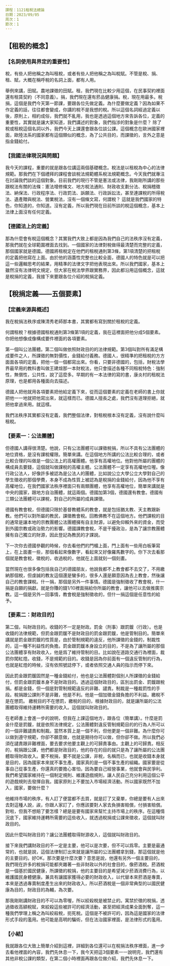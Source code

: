 ```yaml
---
課程：1121租稅法總論
日期：2023/09/05
周次：1
節次：1
---
```


## 【租稅的概念】

### 【名詞使用與界定的重要性】

稅，有些人把他稱之為叫租稅，或者有些人把他稱之為叫稅賦。不管是稅、捐、租、賦，大概在稱呼稅的名詞上面，都有人用。

舉例來講，田賦。農地課徵的田賦。租，我們現在比較少用這個，在民事契約裡面還有租賃契約（不同意義）。捐，我們現在還有菸品健康捐。稅，現在用最多。稅捐，這個是我們今天第一節課，要跟各位先做定義。為什麼要做定義？因為如果不作定義的話，往往都會變成，你講的稅不是我想的稅。所以這個名詞經過定義以後，原則上，相約成俗，我們就不亂用，我也是透過這個地方來告訴各位，定義的重要性，其實就是讓大家知道，我們講述的對象，我們指涉的對象是什麼？ 除了稅或租稅這個名詞以外，我們今天上課還會跟各位談公課。這個概念在歐洲國家裡面，歐陸法系的國家都有這個類似的概念，為了公共目的，而課徵的，言外之意是指金錢給付。

### 【我國法律現況與問題】

我今天的課程，重要的就是跟各位講這兩個基礎概念。稅法是以租稅為中心的法律規範。那我們在下個禮拜的課程會談稅法規範體系稅法規範概念。今天我們就專注在討論我們談的這個對象。目前我們的現行不管是憲法或法律，我剛剛所講的那些跟稅法有關的法條：憲法增修條文、地方稅法通則、財政收支劃分法、稅捐稽徵法、納保法、行政程序法、行政罰法、訴願法、行政訴訟法，甚至連課稅的所得稅法、遺產贈與稅法、營業稅法，沒有一個條文寫，何謂稅？ 這就是我們國家的特色，你知道的，你知道。沒有定義，所以我們現在目前所談的稅這個概念，基本上法律上面沒有任何定義。

### 【德國法上的定義】

那為什麼會有稅這個概念？其實我們大致上都是因為我們自己的法秩序沒有定義，那我們就在全球範圍裡面去找到。一個國家的法律對稅做得最清楚而完整的定義，那個國家就是德國。德國將租稅定在他們的租稅通則第3條，第1項清楚的把租稅的定義把他寫在上面。由於他的涵蓋性完整也比較全面，德國人的特色就是可以把這一些邏輯思考的結果，用精準的法律文字把他表現出來。所以我們國家，基本上雖然沒有法律明文規定，但大家在稅法學界跟實務界，因此都沿用這個概念，這就是稅捐的定義，我接下來要跟各位介紹的稅捐定義。

## 【稅捐定義——五個要素】

### 【定義來源與概述】

我在稅捐法秩序或陳清秀老師那本書，其實都有寫到關於租稅的定義。

何謂租稅？根據德國租稅通則第3條第1項的定義，我在這裡面把他分成5個要素。你把他想像成像構成要件裡面的各項要素。

第一個叫公法團體。第二個叫做依照財政目的的法律規範。第3個叫對所有滿足構成要件之人，所課徵的無對價性，金錢給付義務。德國人，很精準的把租稅的方方面面各項的定義，把他一個一個都寫出來。你看，只要非德國的，包括，財稅法學界最早用的教科書叫做王建煊那一本財稅法，他只會描述各種不同租稅特色：強制性，無償性，公共性，說了這麼多。早期的有一本法律的寫的書，康炎村的租稅法原理，也是都用各種面向去描述。

德國人把他就用各項要素把他給定義下來，從而這個要素的定義在老師的書上你就把他一一地就把他寫出來，就這樣而已。德國人擅長之處，我們沒有道理拒絕，就把他拿過來用。就這樣。

我們法秩序其實都沒有定義，我們整個法律，對租稅根本沒有定義，沒有說什麼叫租稅。

### 【要素一：公法團體】

但德國人講得很清楚。他說，只有公法團體可以課徵稅捐，所以不具有公法團體的地位資格，是沒有課稅權限。簡單來講。在這個地方所講的公法比較合理的，或者比較合理的叫做是一個公法上的高權團體。他享有高權地位。他對他所屬的團體的構成員去要錢，這個就叫做課稅的高權主體。公法團體不一定享有高權地位喔。像行政公法人，好像許多被認為是公法人的團體，比如說公立大學公立大學對自己的學生徵收的那個學費，本身不成為性質上被認為是稅捐的金錢給付，因為他不享有高權地位，在我們國家法秩序裡面只有兩類團體，他享有高權地位，簡單來講就是中央的國家，跟地方自治團體，就這兩個。德國加第3個，德國還有教會。德國有三類公法團體可以課稅，對自己的所屬的成員課徵。

德國有教會稅，但德國只限於基督教體系的教會，就是包括猶太教、天主教跟新教。他們可以對所屬的教民，課徵教會稅。回教佛教不在這個地方。他們課稅的目的通常是讓本地的宗教團體公法團體擁有自主財源，以避免仰賴外來的資金，而受到外國宗教或政治勢力的影響。德國課教會稅，不是干擾政治，是為了讓宗教團體擁有自己獨立的財源，因此登記為教民的才課說。

下一次你去德國參觀的時候，你去看他們的門楣上面，門上面有一些用白板筆寫上，在上面畫一些，那個看起來像數字，看起來又好像羅馬數字的。你下次去看那個就是教會稅，徵稅的，收過稅的，他就在上面就刻一個刻畫。

當然現在也很多像包括我自己的德國朋友，他說我都不上教會都不去交了，不用繳納那個稅，但虔誠的教友這個還是蠻多的，很多人還是願意因為去上教會，然後讓自己的教會課稅。什一捐，那個是另外一件事情。德國是強制徵收了教會稅，什一捐是自願的捐獻。就是你賺的錢1/10裡面捐給你所屬的教會，讓他可以去做推廣宗教。這一個是另外一回事情，教會稅是強制徵收的，但什一捐這個是任意性的給予。

### 【要素二：財政目的】

第二個，叫財政目的。收錢的不一定是財政。罰金（刑事）跟罰鍰（行政）。也是收錢的法律規範，但罰金跟罰鍰不是財政目的罰金跟罰鍰，他是管制目的。簡單來講就是罰金跟罰鍰的性質是，由於管制規範的違反，他所課徵的金錢的，制裁性的，這一種不利益性的負擔。罰金跟罰鍰本身設立的目的，不是為了讓所屬的那個公法團體享有財政收入，他是爲了維持管制的目。比如說在道路交通行為裡面，裁罰你闖紅燈。收錢，不是規範的目的。收錢是因為你前面有一個違反管制的行為，也就是紅燈的時候，沒有依照號誌停下，或者依照交通人員的指示而停下來。

因此罰金跟罰鍰固然是一種金錢給付，他也是公法團體對個別人所課徵的金錢給付，但罰金跟罰鍰本身不是財政目的。透過這個財政目的，區別出罰金、罰鍰跟稅捐。都是金錢，但一個是對管制規範違反的非難、譴責。制裁是一種裁罰性的手段。稅捐跟公課則不是非難，他是不利。他是一個加徵金錢負擔的不利益。繳稅不是在懲罰。 繳稅目的不在懲罰，繳稅的目的，根據財政目的，就是讓所屬的公法團體取得維持運轉所需要的收入。這個就叫財政目的。

在老師書上會進一步的說明，但我在上課這個地方，跟各位（簡單講）。什麼是罰金什麼是罰鍰，就是依照法律規定，公法團體對違反管制規範目的的行為人所可以的一個非難譴責和制裁。當然本質上是一個不利，但他更是一個非難。為什麼你可以做到遵守規範，你卻不願意做，也就是期待你可以做，但你卻不做。所以我們必須在譴責跟非難裡面，要去要求他要主觀上的可歸責事由。主觀上的可歸責。相反的，稅捐跟公課，他們都是財政目的，他的存在的目的就只是為了讓所屬的公法團體取得財政收入。要不稅捐，要不就是公課，非稅，名稱而已，也就是收錢本身就是目的，因為國家本來就不事生產。國家真的是一個不事生產的組織。國家要是從事自己從事生產，你還真的要擔心害怕，因為要自己經營事業，他就會與民爭利。我們希望國家維持在一個制定規則、維護遊戲規則，讓人民自己充分利用這個公平的遊戲規則去發揮自我。國家原則上不要加入市場經濟活動。所以國家既然不加入，國家，要做什麼？ 

他維持市場的秩序，有人訂了便當都不去買，就是訂了又棄單，你總是要有人出來去對這種人說，誒，你跟人家訂了，你應該要對人家去負損害賠償，付損害賠償。對啦，但我不想賠了要怎樣？總是是要有國家來幫忙主持市場上的秩序。在這種情況底下，國家維持運轉所需要的這些收入，就透過稅捐或公課來徵收，這個就叫財政目的。

因此什麼叫財政目的？讓公法團體取得財源收入，這個就叫財政目的。

接下來我們講財政目的不一定是主要，他可以是次要，但不可以爲零。主要是最通常的，也就是說，這個法律制訂出來就是讓所屬的公法團體拿到錢，那這個就是他的主要目的。好OK，那次要是什麼次要？意思是說，他還有另外一個主要目的，我們現在許多的稅捐可能都夾雜著一些非財政以外的社會目的，像菸酒稅。菸酒稅是一個基於國民健康，所課徵的稅捐，他的主要目的是希望減少菸酒消費行為，以維護國民身體健康。兼具有讓國家獲得必要的財政收入，以代替本來菸酒是專賣，本來是透過專賣制度產生出來的財政收入，所以菸酒稅是一個非常典型的以國民健康為目的，財政目的為輔，為次要。

那我剛剛講財政目的不可以為零喔，所以絞殺稅是被禁止的。寓禁於徵的稅捐，透過徵收高額稅賦，來絞殺這些被許可的經濟活動，甚至把經濟成果全面剝奪，這一種我們學理上稱之為叫絞殺稅，扼死稅。這個是不被許可的，因為這是國家的法律形式手段的濫用。他可能是高明的騙術，但在法治國家裡面，是法律形式的濫用。

### 【小結】

我就跟各位大致上簡單介紹到這裡，詳細到各位還可以在稅捐法秩序裡面，進一步去看他裡面的內容，我們先休息一下，我今天把這3個要素一一說明完，我們還有其他非稅公課的類型，在第二個小時裡面再跟各位做介紹，我們先休息一下。
